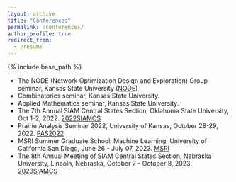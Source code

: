 ```yaml
---
layout: archive
title: "Conferences"
permalink: /conferences/
author_profile: true
redirect_from:
  - /resume
---
```


{% include base_path %}

- The NODE (Network Optimization Design and Exploration) Group seminar, Kansas State University ([NODE](https://www.math.ksu.edu/research/centers-groups/node-group/))
- Combinatorics seminar, Kansas State University.
- Applied Mathematics seminar, Kansas State University.
- The 7th Annual SIAM Central States Section, Oklahoma State University, Oct 1-2, 2022. [2022SIAMCS](https://www.math.ksu.edu/~pietro/Conferences/2022SIAMCS/2022SIAMCS.html)
- Prairie Analysis Seminar 2022, University of Kansas, October 28-29, 2022. [PAS2022](https://pas2022.ku.edu/)
- MSRI Summer Graduate School: Machine Learning, University of California San Diego, June 26 - July 07, 2023. [MSRI](https://www.slmath.org/summer-schools/934)
- The 8th Annual Meeting of SIAM Central States Section, Nebraska University, Lincoln, Nebraska, October 7 - October 8, 2023. [2023SIAMCS](https://www.math.ksu.edu/~pietro/Conferences/2023SIAMCS/2023SIAMCS.html)





